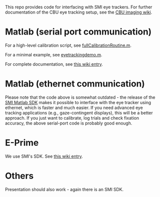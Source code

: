 This repo provides code for interfacing with SMI eye trackers. For further
documentation of the CBU eye tracking setup, see the [CBU imaging
wiki](http://imaging.mrc-cbu.cam.ac.uk/meg/EyeTracking).

# Matlab (serial port communication)
For a high-level calibration script, see
[fullCalibrationRoutine.m](fullCalibrationRoutine.m).

For a minimal example, see [eyetrackingdemo.m](eyetrackingdemo.m).

For complete documentation, see [this wiki
entry](http://imaging.mrc-cbu.cam.ac.uk/meg/EyeTrackingWithMatlab).

# Matlab (ethernet communication)
Please note that the code above is somewhat outdated - the release of the [SMI
Matlab
SDK](https://uk.mathworks.com/products/connections/product_detail/product_119541.html)
makes it possible to interface with the eye tracker using ethernet, which is
faster and much easier. If you need advanced eye tracking applications (e.g.,
gaze-contingent displays), this will be a better approach. If you just want to
calibrate, log trials and check fixation accuracy, the above serial-port code is
probably good enough. 

# E-Prime
We use SMI's SDK. See [this wiki entry](http://imaging.mrc-cbu.cam.ac.uk/meg/EyeTrackingWithEprime).

# Others
Presentation should also work - again there is an SMI SDK.
